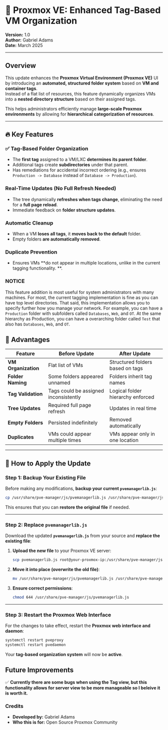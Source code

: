 # 🚀 **Proxmox VE: Enhanced Tag-Based VM Organization**
**Version:** 1.0  
**Author:** Gabriel Adams  
**Date:** March 2025  

---

## **Overview**
This update enhances the **Proxmox Virtual Environment (Proxmox VE)** UI by introducing an **automated, structured folder system** based on **VM and container tags**.  
Instead of a flat list of resources, this feature dynamically organizes VMs into a **nested directory structure** based on their assigned tags.  

This helps administrators efficiently manage **large-scale Proxmox environments** by allowing for **hierarchical categorization of resources**.

---

## 🔥 **Key Features**
### ✅ **Tag-Based Folder Organization**
- The **first tag** assigned to a VM/LXC **determines its parent folder**.
- Additional tags create **subdirectories** under that parent.
- Has remediations for accidental incorrect ordering (e.g., ensures `Production -> Database` instead of `Database -> Production`).

### **Real-Time Updates (No Full Refresh Needed)**
- The tree dynamically **refreshes when tags change**, eliminating the need for a **full page reload**.
- Immediate feedback on **folder structure updates**.


### **Automatic Cleanup**
- When a VM **loses all tags**, it **moves back to the default** folder.
- Empty folders **are automatically removed**.

###  **Duplicate Prevention**
- Ensures VMs **do not appear in multiple locations, unlike in the current tagging functionality. **.
  
### **NOTICE**
This feature addition is most useful for system administrators with many machines. For most, the current tagging implementation is fine as you can have top level directories. That said, this 
implementation allows you to specify further how you manage your network. For example, you can have a `Production` folder with subfolders called `Databases`, `Web`, and `OT`. At the same hierarchy as Production, you 
can have a overarching folder called `Test` that also has `Databases`, `Web`, and `OT`. 

## 🚀 **Advantages**
| Feature | Before Update | After Update |
|---------|--------------|--------------|
| **VM Organization** | Flat list of VMs | Structured folders based on tags |
| **Folder Naming** | Some folders appeared unnamed | Folders inherit tag names |
| **Tag Validation** | Tags could be assigned inconsistently | Logical folder hierarchy enforced |
| **Tree Updates** | Required full page refresh | Updates in real time |
| **Empty Folders** | Persisted indefinitely | Removed automatically |
| **Duplicates** | VMs could appear multiple times | VMs appear only in one location |

---

## 🔧 **How to Apply the Update**
### **Step 1: Backup Your Existing File**
Before making any modifications, **backup your current `pvemanagerlib.js`**:
```sh
cp /usr/share/pve-manager/js/pvemanagerlib.js /usr/share/pve-manager/js/pvemanagerlib.js.bak
```
This ensures that you can **restore the original file** if needed.

---

### **Step 2: Replace `pvemanagerlib.js`**
Download the updated **`pvemanagerlib.js`** from your source and **replace the existing file**:

1. **Upload the new file** to your Proxmox VE server:
   ```sh
   scp pvemanagerlib.js root@your-proxmox-ip:/usr/share/pve-manager/js/
   ```
2. **Move it into place (overwrite the old file)**:
   ```sh
   mv /usr/share/pve-manager/js/pvemanagerlib.js /usr/share/pve-manager/js/pvemanagerlib.js.new
   ```
3. **Ensure correct permissions**:
   ```sh
   chmod 644 /usr/share/pve-manager/js/pvemanagerlib.js
   ```

---

### **Step 3: Restart the Proxmox Web Interface**
For the changes to take effect, restart the **Proxmox web interface and daemon**:

```sh
systemctl restart pveproxy
systemctl restart pvedaemon
```
Your **tag-based organization system** will now be **active**.



##  **Future Improvements**
✅ **Currently there are some bugs when using the Tag view, but this functionality allows for server view to be more manageable so I beleive it is worth it.**  
 

### **Credits**
- **Developed by:** Gabriel Adams  
- **Who this is for:** Open Source Proxmox Community  

